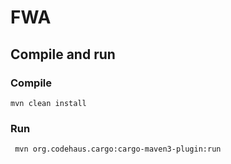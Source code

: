 # FWA

## Compile and run

### Compile
```
mvn clean install
```

### Run
```
 mvn org.codehaus.cargo:cargo-maven3-plugin:run
```
